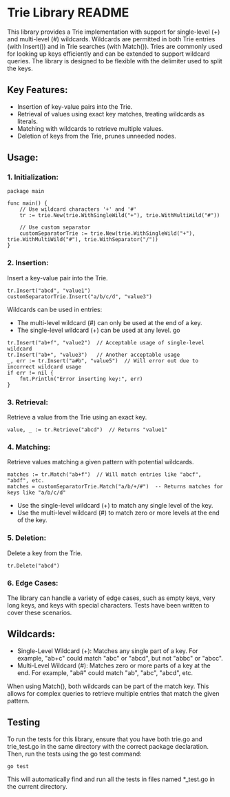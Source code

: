 # Trie Library README
This library provides a Trie implementation with support for single-level (+) and multi-level (#) wildcards. Wildcards are permitted in both Trie entries (with Insert()) and in Trie searches (with Match()). Tries are commonly used for looking up keys efficiently and can be extended to support wildcard queries. The library is designed to be flexible with the delimiter used to split the keys.

## Key Features:
* Insertion of key-value pairs into the Trie.
* Retrieval of values using exact key matches, treating wildcards as literals.
* Matching with wildcards to retrieve multiple values.
* Deletion of keys from the Trie, prunes unneeded nodes.

## Usage:
### 1. Initialization:
```
package main

func main() {
    // Use wildcard characters '+' and '#'
    tr := trie.New(trie.WithSingleWild("+"), trie.WithMultiWild("#"))

    // Use custom separator
    customSeparatorTrie := trie.New(trie.WithSingleWild("+"), trie.WithMultiWild("#"), trie.WithSeparator("/"))
}
```

### 2. Insertion:
Insert a key-value pair into the Trie.

```
tr.Insert("abcd", "value1")
customSeparatorTrie.Insert("a/b/c/d", "value3")
```

Wildcards can be used in entries:
* The multi-level wildcard (#) can only be used at the end of a key.
* The single-level wildcard (+) can be used at any level.
go

```
tr.Insert("ab+f", "value2")  // Acceptable usage of single-level wildcard
tr.Insert("ab+", "value3")   // Another acceptable usage
_, err := tr.Insert("a#b", "value5")  // Will error out due to incorrect wildcard usage
if err != nil {
    fmt.Println("Error inserting key:", err)
}
```

### 3. Retrieval:
Retrieve a value from the Trie using an exact key.

```
value, _ := tr.Retrieve("abcd")  // Returns "value1"
```

### 4. Matching:
Retrieve values matching a given pattern with potential wildcards.

```
matches := tr.Match("ab+f")  // Will match entries like "abcf", "abdf", etc.
matches = customSeparatorTrie.Match("a/b/+/#")  -- Returns matches for keys like "a/b/c/d" 
```
* Use the single-level wildcard (+) to match any single level of the key.
* Use the multi-level wildcard (#) to match zero or more levels at the end of the key.
  
### 5. Deletion:
Delete a key from the Trie.
```
tr.Delete("abcd")
```

### 6. Edge Cases:
The library can handle a variety of edge cases, such as empty keys, very long keys, and keys with special characters. Tests have been written to cover these scenarios.

## Wildcards:
* Single-Level Wildcard (+): Matches any single part of a key. For example, "ab+c" could match "abc" or "abcd", but not "abbc" or "abcc".
* Multi-Level Wildcard (#): Matches zero or more parts of a key at the end. For example, "ab#" could match "ab", "abc", "abcd", etc.

When using Match(), both wildcards can be part of the match key. This allows for complex queries to retrieve multiple entries that match the given pattern.

## Testing
To run the tests for this library, ensure that you have both trie.go and trie_test.go in the same directory with the correct package declaration. Then, run the tests using the go test command:

```
go test
```

This will automatically find and run all the tests in files named *_test.go in the current directory.
